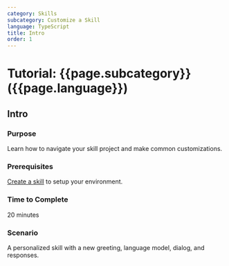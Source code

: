 ```yaml
---
category: Skills
subcategory: Customize a Skill
language: TypeScript
title: Intro
order: 1
---
```


# Tutorial: {{page.subcategory}} ({{page.language}})

## Intro

### Purpose

Learn how to navigate your skill project and make common customizations.

### Prerequisites

[Create a skill]({{site.baseurl}}/tutorials/typescript/create-skill/1_intro) to setup your environment.

### Time to Complete

20 minutes

### Scenario

A personalized skill with a new greeting, language model, dialog, and responses.
